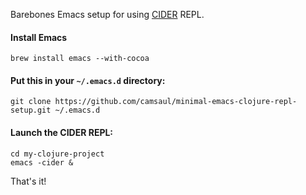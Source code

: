 Barebones Emacs setup for using [CIDER](https://github.com/clojure-emacs/cider) REPL.

#### Install Emacs

```shell
brew install emacs --with-cocoa
```

#### Put this in your `~/.emacs.d` directory:

```shell
git clone https://github.com/camsaul/minimal-emacs-clojure-repl-setup.git ~/.emacs.d
```

#### Launch the CIDER REPL:

```shell
cd my-clojure-project
emacs -cider &
```

That's it!